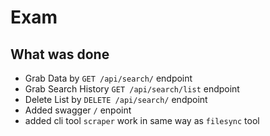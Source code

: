 # Exam
## What was done
- Grab Data by ```GET /api/search/``` endpoint
- Grab Search History ```GET /api/search/list``` endpoint
- Delete List by ```DELETE /api/search/``` endpoint
- Added swagger ```/``` enpoint
- added cli tool ```scraper``` work in same way as ```filesync``` tool